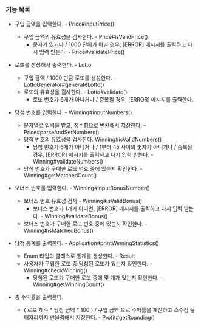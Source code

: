 ### 기능 목록

- 구입 금액을 입력한다. - Price#inputPrice()
  - 구입 금액의 유효성을 검사한다. - Price#isValidPrice()
    - 문자가 있거나 / 1000 단위가 아닐 경우, [ERROR] 메시지를 출력하고 다시 입력 받는다. - Price#validatePrice()


- 로또를 생성해서 출력한다. - Lotto
  - 구입 금액 / 1000 만큼 로또를 생성한다. - LottoGenerator#generateLotto()
  - 로또의 유효성을 검사한다. - Lotto#validate()
    - 로또 번호가 6개가 아니거나 / 중복될 경우, [ERROR] 메시지를 출력한다.


- 당첨 번호를 입력한다. - Winning#inputNumbers()
  - 문자열로 입력을 받고, 정수형으로 변환해서 저장한다. - Price#parseAndSetNumbers()
  - 당첨 번호의 유효성을 검사한다. Winning#isValidNumbers()
    - 당첨 번호가 6개가 아니거나 / 1부터 45 사이의 숫자가 아니거나 / 중복될 경우, [ERROR] 메시지를 출력하고 다시 입력 받는다. - Winning#validateNumbers()
  - 당첨 번호가 구매한 로또 번호 중에 있는지 확인한다. - Winning#getMatchedCount()


- 보너스 번호를 입력한다. - Winning#inputBonusNumber()
  - 보너스 번호 유효성 검사 - Winning#isValidBonus()
    - 보너스 번호가 1개가 아니면, [ERROR] 메시지를 출력하고 다시 입력 받는다. - Winning#validateBonus()
  - 보너스 번호가 구매한 로또 번호 중에 있는지 확인한다. - Winning#isMatchedBonus()


- 당첨 통계를 출력한다. - Application#printWinningStatistics()
  - Enum 타입의 클래스로 통계를 생성한다. - Result
  - 사용자가 구입한 로또 중 당첨된 로또가 있는지 확인한다. - Winning#checkWinning()
    - 당첨된 로또가 구매한 로또 중에 몇 개가 있는지 확인한다. - Winning#getWinningCount()


- 총 수익률을 출력한다.
  - ( 로또 갯수 * 당첨 금액 * 100 ) / 구입 금액 으로 수익률을 계산하고 소수점 둘째자리까지 반올림해서 저장한다. - Profit#getRounding()